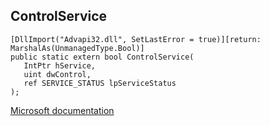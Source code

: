 ## ControlService

```
[DllImport("Advapi32.dll", SetLastError = true)][return: MarshalAs(UnmanagedType.Bool)]
public static extern bool ControlService(
   IntPtr hService,
   uint dwControl,
   ref SERVICE_STATUS lpServiceStatus
);
```

[Microsoft documentation](https://docs.microsoft.com/en-us/windows/win32/api/winsvc/nf-winsvc-controlservice)
